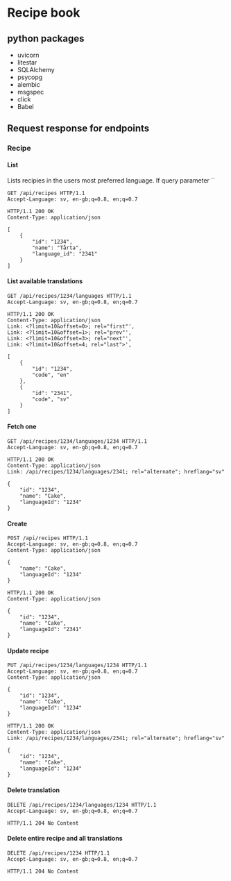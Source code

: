 # Recipe book

## python packages

* uvicorn
* litestar
* SQLAlchemy
* psycopg
* alembic
* msgspec
* click
* Babel

## Request response for endpoints

### Recipe

#### List

Lists recipies in the users most preferred language.
If query parameter ``

```http request
GET /api/recipes HTTP/1.1
Accept-Language: sv, en-gb;q=0.8, en;q=0.7
```

```http response
HTTP/1.1 200 OK
Content-Type: application/json

[
    {
        "id": "1234",
        "name": "Tårta",
        "language_id": "2341"
    }
]
```

#### List available translations

```http request
GET /api/recipes/1234/languages HTTP/1.1
Accept-Language: sv, en-gb;q=0.8, en;q=0.7
```

```http response
HTTP/1.1 200 OK
Content-Type: application/json
Link: <?limit=10&offset=0>; rel="first"',
Link: <?limit=10&offset=1>; rel="prev"',
Link: <?limit=10&offset=3>; rel="next"',
Link: <?limit=10&offset=4; rel="last">',

[
    {
        "id": "1234",
        "code", "en"
    },
    {
        "id": "2341",
        "code", "sv"
    }
]
```

#### Fetch one

```http request
GET /api/recipes/1234/languages/1234 HTTP/1.1
Accept-Language: sv, en-gb;q=0.8, en;q=0.7
```

```http response
HTTP/1.1 200 OK
Content-Type: application/json
Link: /api/recipes/1234/languages/2341; rel="alternate"; hreflang="sv"

{
    "id": "1234",
    "name": "Cake",
    "languageId": "1234"
}
```

#### Create

```http request
POST /api/recipes HTTP/1.1
Accept-Language: sv, en-gb;q=0.8, en;q=0.7
Content-Type: application/json

{
    "name": "Cake",
    "languageId": "1234"
}
```

```http response
HTTP/1.1 200 OK
Content-Type: application/json

{
    "id": "1234",
    "name": "Cake",
    "languageId": "2341"
}
```

#### Update recipe

```http request
PUT /api/recipes/1234/languages/1234 HTTP/1.1
Accept-Language: sv, en-gb;q=0.8, en;q=0.7
Content-Type: application/json

{
    "id": "1234",
    "name": "Cake",
    "languageId": "1234"
}
```

```http response
HTTP/1.1 200 OK
Content-Type: application/json
Link: /api/recipes/1234/languages/2341; rel="alternate"; hreflang="sv"

{
    "id": "1234",
    "name": "Cake",
    "languageId": "1234"
}
```

#### Delete translation

```http request
DELETE /api/recipes/1234/languages/1234 HTTP/1.1
Accept-Language: sv, en-gb;q=0.8, en;q=0.7
```

```http response
HTTP/1.1 204 No Content
```

#### Delete entire recipe and all translations

```http request
DELETE /api/recipes/1234 HTTP/1.1
Accept-Language: sv, en-gb;q=0.8, en;q=0.7
```

```http response
HTTP/1.1 204 No Content
```
